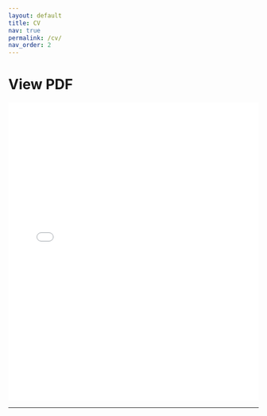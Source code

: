```yaml
---
layout: default
title: CV
nav: true
permalink: /cv/
nav_order: 2
---
```


# View PDF
  
<iframe 
  src="/assets/pdf/CV_current.pdf" 
  width="100%" 
  height="600px" 
  style="border: none;">
</iframe>

---
